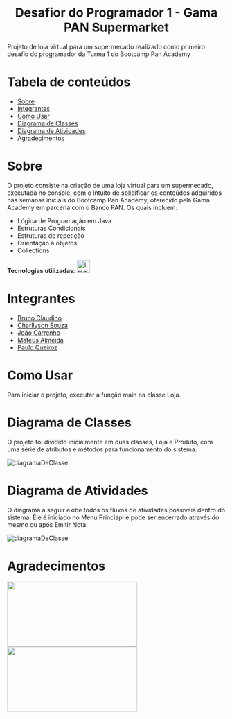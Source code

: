 <h1 align="center">Desafior do Programador 1 - Gama PAN Supermarket</h1>


Projeto de loja virtual para um supermecado realizado como primeiro desafio do programador da Turma 1 do
Bootcamp Pan Academy

Tabela de conteúdos
=================
<!--ts-->
   * [Sobre](#sobre)
   * [Integrantes](#integrantes)
   * [Como Usar](#como-usar)
   * [Diagrama de Classes](#diagrama-de-classes)
   * [Diagrama de Atividades](#diagrama-de-atividades)
   * [Agradecimentos](#agradecimentos)
<!--te-->



# Sobre

O projeto consiste na criação de uma loja virtual para um supermecado, executada no console, com o intuito de solidificar os conteúdos adquiridos nas semanas iniciais do Bootcamp Pan Academy, oferecido pela Gama Academy em parceria com o Banco PAN. Os quais incluem:

<!--ts-->
   * Lógica de Programação em Java
   * Estruturas Condicionais
   * Estruturas de repetição
   * Orientação à objetos
   * Collections
<!--te-->

**Tecnologias utilizadas**: <img src="https://github.com/mateusMBA/Desafio1/blob/main/mateus_almeida/img/java_icon.png" alt="imgJava" height="30px" width="30px"/>

# Integrantes

<!--ts-->
   * [Bruno Claudino](https://github.com/brunoclaudino)
   * [Charllyson Souza](https://github.com/charllysonsouza)
   * [João Carrenho](https://github.com/joaomhernandes)
   * [Mateus Almeida](https://github.com/mateusMBA)
   * [Paulo Queiroz](https://github.com/hawkkawa?tab=repositories)

<!--te-->

# Como Usar

Para iniciar o projeto, executar a função main na classe Loja.

# Diagrama de Classes

O projeto foi dividido inicialmente em duas classes, Loja e Produto, com uma série de atributos e métodos para funcionamento do sistema.

<img src="https://github.com/mateusMBA/Desafio1/blob/main/mateus_almeida/img/diagrama_classes.png" alt="diagramaDeClasse" align="center"/>

# Diagrama de Atividades

O diagrama a seguir exibe todos os fluxos de atividades possíveis dentro do sistema. Ele é iniciado no Menu Princiapl e pode ser encerrado através do mesmo ou após Emitir Nota.

<img src="https://github.com/mateusMBA/Desafio1/blob/main/mateus_almeida/img/diagrama_atividades.png" alt="diagramaDeClasse" align="center"/>

# Agradecimentos

<img src="https://user-images.githubusercontent.com/92064386/138007156-3ae6e393-a770-4bf7-85cb-9f9d390fb118.png" height="150px" width="300px"/> <img src="https://user-images.githubusercontent.com/92064386/138007193-47cac947-928e-4909-a299-0ae99b35eed9.png" height="150px" width="300px"/>


